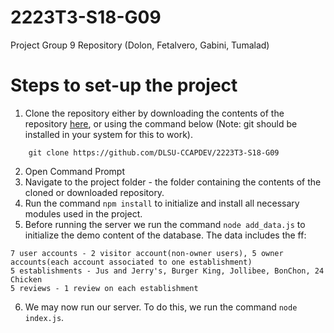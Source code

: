 # 2223T3-S18-G09
Project Group 9 Repository (Dolon, Fetalvero, Gabini, Tumalad)

<!-- Insert the details of the project implementation next time -->

<!-- Insert the content info of the files next time -->

# Steps to set-up the project
1. Clone the repository either by downloading the contents of the repository [here](https://github.com/DLSU-CCAPDEV/2223T3-S18-G09/archive/refs/heads/main.zip), or using the command below (Note: git should be installed in your system for this to work).
```
    git clone https://github.com/DLSU-CCAPDEV/2223T3-S18-G09
```
2. Open Command Prompt
3. Navigate to the project folder - the folder containing the contents of the cloned or downloaded repository.
4. Run the command `npm install` to initialize and install all necessary modules used in the project.
5. Before running the server we run the command `node add_data.js` to initialize the demo content of the database. The data includes the ff:
```
7 user accounts - 2 visitor account(non-owner users), 5 owner accounts(each account associated to one establishment)
5 establishments - Jus and Jerry's, Burger King, Jollibee, BonChon, 24 Chicken
5 reviews - 1 review on each establishment
```
6. We may now run our server. To do this, we run the command `node index.js`.
